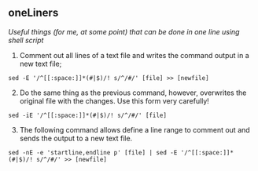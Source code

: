  **oneLiners**
 ---
 *Useful things (for me, at some point) that can be done in one line using shell script*

1. Comment out all lines of a text file and writes the command output in a new text file;

`sed -E '/^[[:space:]]*(#|$)/! s/^/#/' [file] >> [newfile]`

2. Do the same thing as the previous command, however, overwrites the original file with the changes. Use this form very carefully!

`sed -iE '/^[[:space:]]*(#|$)/! s/^/#/' [file]`

3. The following command allows define a line range to comment out and sends the output to a new text file.

`sed -nE -e 'startline,endline p' [file] | sed -E '/^[[:space:]]*(#|$)/! s/^/#/' >> [newfile]`

